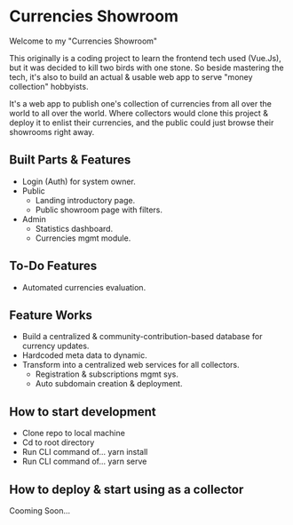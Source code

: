 # Currencies Showroom

Welcome to my "Currencies Showroom"

This originally is a coding project to learn the frontend tech used (Vue.Js), but it was decided to kill two birds with one stone. So beside mastering the tech, it's also to build an actual & usable web app to serve "money collection" hobbyists.

It's a web app to publish one's collection of currencies from all over the world to all over the world. Where collectors would clone this project & deploy it to enlist their currencies, and the public could just browse their showrooms right away.

## Built Parts & Features

- Login (Auth) for system owner.
- Public
  - Landing introductory page.
  - Public showroom page with filters.
- Admin
  - Statistics dashboard.
  - Currencies mgmt module.

## To-Do Features

- Automated currencies evaluation.

## Feature Works

- Build a centralized & community-contribution-based database for currency updates.
- Hardcoded meta data to dynamic.
- Transform into a centralized web services for all collectors.
  - Registration & subscriptions mgmt sys.
  - Auto subdomain creation & deployment.

## How to start development

- Clone repo to local machine
- Cd to root directory
- Run CLI command of...
    yarn install
- Run CLI command of...
    yarn serve

## How to deploy & start using as a collector

Cooming Soon...
